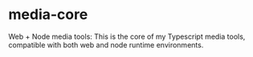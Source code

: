 # media-core

Web + Node media tools: This is the core of my Typescript media tools, compatible with both web and node runtime environments.
